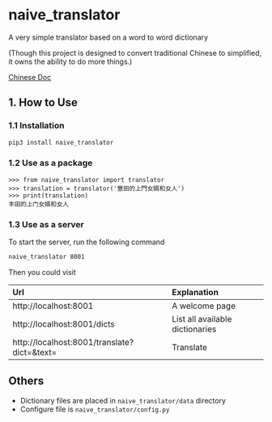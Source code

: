 # naive_translator

A very simple translator based on a word to word dictionary

(Though this project is designed to convert traditional 
Chinese to simplified, it owns the ability to do more things.)

[Chinese Doc](docs/README_CH.md)

## 1. How to Use

### 1.1 Installation

```bash
pip3 install naive_translator
```

### 1.2 Use as a package

```text
>>> from naive_translator import translator
>>> translation = translator('豐田的上門女婿和女人')
>>> print(translation)
丰田的上门女婿和女人
```

### 1.3 Use as a server

To start the server, run the following command

```bash
naive_translator 8001
```

Then you could visit

|Url|Explanation|
|:---|:---|
|http://localhost:8001|A welcome page|
|http://localhost:8001/dicts|List all available dictionaries|
|http://localhost:8001/translate?dict=&text=|Translate|

## Others

- Dictionary files are placed in `naive_translator/data` directory
- Configure file is `naive_translator/config.py`

